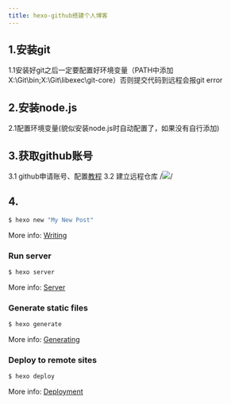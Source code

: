 ```yaml
---
title: hexo-github搭建个人博客
---
```


## 1.安装git
1.1安装好git之后一定要配置好环境变量（PATH中添加X:\Git\bin;X:\Git\libexec\git-core）否则提交代码到远程会报git error

## 2.安装node.js
2.1配置环境变量(貌似安装node.js时自动配置了，如果没有自行添加)

## 3.获取github账号
3.1 github申请账号、配置[教程](http://note.youdao.com/noteshare?id=f9e40005274860eb585a07bb01f34416&sub=5BE205668CEE44BAB5B46113500A7D19)
3.2 建立远程仓库
/*<img src="/img/tp1.jpg" width=”240” height=”200”>*/

## 4.

``` bash
$ hexo new "My New Post"
```

More info: [Writing](https://hexo.io/docs/writing.html)

### Run server

``` bash
$ hexo server
```

More info: [Server](https://hexo.io/docs/server.html)

### Generate static files

``` bash
$ hexo generate
```

More info: [Generating](https://hexo.io/docs/generating.html)

### Deploy to remote sites

``` bash
$ hexo deploy
```

More info: [Deployment](https://hexo.io/docs/deployment.html)
